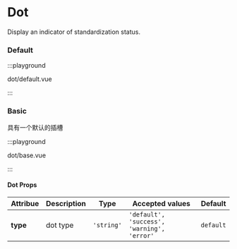# Dot

Display an indicator of standardization status.

### Default

:::playground

dot/default.vue

:::

### Basic

具有一个默认的插槽

:::playground

dot/base.vue

:::

#### Dot Props

| Attribue | Description | Type       | Accepted values                            | Default   |
| -------- | ----------- | ---------- | ------------------------------------------ | --------- |
| **type** | dot type    | `'string'` | `'default', 'success', 'warning', 'error'` | `default` |
